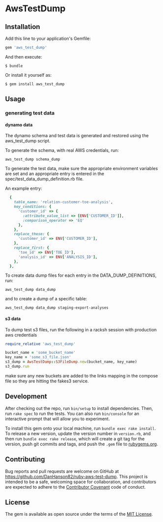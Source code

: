# AwsTestDump

## Installation

Add this line to your application's Gemfile:

```ruby
gem 'aws_test_dump'
```

And then execute:

    $ bundle

Or install it yourself as:

    $ gem install aws_test_dump

## Usage

### generating test data

#### dynamo data

The dynamo schema and test data is generated and restored using the aws_test_dump script.

To generate the schema, with real AWS credentials, run:

`aws_test_dump schema_dump`

To generate the test data, make sure the appropriate environment variables are set and an appropriate entry is entered in the spec/test_data_dump_definition.rb file.

An example entry:
```ruby
  {
    table_name: 'relation-customer-toe-analysis',
    key_conditions: {
      'customer_id' => {
        :attribute_value_list => [ENV['CUSTOMER_ID']],
        :comparison_operator => 'EQ'
      },
    },
    replace_these: {
      'customer_id' => ENV['CUSTOMER_ID'],
    },
    replace_first: {
      'toe_id' => ENV['TOE_ID'],
      'analysis_id' => ENV['ANALYSIS_ID'],
    },
  },
```
To create data dump files for each entry in the DATA_DUMP_DEFINITIONS, run:

`aws_test_dump data_dump`

and to create a dump of a specific table:

`aws_test_dump data_dump staging-export-analyses`


#### s3 data

To dump test s3 files, run the following in a racksh session with production aws credentials

```ruby
require_relative 'aws_test_dump'

bucket_name = 'some_bucket_name'
key_name = 'some_s3_file.json'
s3_dump = AwsTestDump::S3FileDump.new(bucket_name, key_name)
s3_dump.run
```

make sure any new buckets are added to the links mapping in the compose file so they are hitting the fakes3 service.

## Development

After checking out the repo, run `bin/setup` to install dependencies. Then, run `rake spec` to run the tests. You can also run `bin/console` for an interactive prompt that will allow you to experiment.

To install this gem onto your local machine, run `bundle exec rake install`. To release a new version, update the version number in `version.rb`, and then run `bundle exec rake release`, which will create a git tag for the version, push git commits and tags, and push the `.gem` file to [rubygems.org](https://rubygems.org).

## Contributing

Bug reports and pull requests are welcome on GitHub at https://github.com/DanHanson82/ruby-aws-test-dump. This project is intended to be a safe, welcoming space for collaboration, and contributors are expected to adhere to the [Contributor Covenant](http://contributor-covenant.org) code of conduct.


## License

The gem is available as open source under the terms of the [MIT License](http://opensource.org/licenses/MIT).

